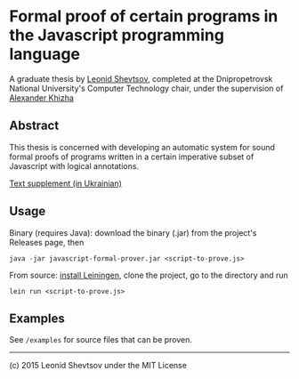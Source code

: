 # Formal proof of certain programs in the Javascript programming language

A graduate thesis by [Leonid Shevtsov](http://leonid.shevtsov.me), completed at the Dnipropetrovsk National University's Computer Technology chair, under the supervision of [Alexander Khizha](http://khizha.dp.ua)

## Abstract

This thesis is concerned with developing an automatic system for sound formal proofs of programs written in a certain imperative subset of Javascript with logical annotations.

[Text supplement (in Ukrainian)](http://leonid.shevtsov.me/en/javascript-formal-prover)

## Usage

Binary (requires Java): download the binary (.jar) from the project's Releases page, then

```java -jar javascript-formal-prover.jar <script-to-prove.js>```

From source: [install Leiningen](http://leiningen.org/#install), clone the project, go to the directory and run

```lein run <script-to-prove.js>```

## Examples

See `/examples` for source files that can be proven.

* * *

(c) 2015 Leonid Shevtsov under the MIT License

